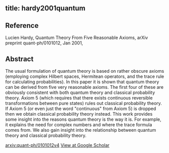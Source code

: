 title: hardy2001quantum
---


## Reference

Lucien Hardy, Quantum Theory From Five Reasonable Axioms, arXiv preprint quant-ph/0101012, Jan 2001,

## Abstract 
  The usual formulation of quantum theory is based on rather obscure axioms
(employing complex Hilbert spaces, Hermitean operators, and the trace rule for
calculating probabilities). In this paper it is shown that quantum theory can
be derived from five very reasonable axioms. The first four of these are
obviously consistent with both quantum theory and classical probability theory.
Axiom 5 (which requires that there exists continuous reversible transformations
between pure states) rules out classical probability theory. If Axiom 5 (or
even just the word "continuous" from Axiom 5) is dropped then we obtain
classical probability theory instead. This work provides some insight into the
reasons quantum theory is the way it is. For example, it explains the need for
complex numbers and where the trace formula comes from. We also gain insight
into the relationship between quantum theory and classical probability theory.

    

[arxiv:quant-ph/0101012v4](https://arxiv.org/abs/quant-ph/0101012v4)
[View at Google Scholar](https://scholar.google.com/scholar_lookup?arxiv_id=quant-ph/0101012)
